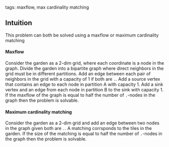 tags: maxflow, max cardinality matching

## Intuition
This problem can both be solved using a maxflow or maximum cardinality matching

#### Maxflow
Consider the garden as a 2-dim grid, where each coordinate is a node in the graph. Divide the garden into a bipartite graph where direct neighbors in the grid must be in different partitions. Add an edge between each pair of neighbors in the grid with a capacity of 1 if both are `.`. Add a source vertex that contains an edge to each node in partition A with capacity 1. Add a sink vertex and an edge from each node in partition B to the sink with capacity 1. If the maxflow of the graph is equal to half the number of `.`-nodes in the graph then the problem is solvable.

#### Maximum cardinality matching
Consider the garden as a 2-dim grid and add an edge between two nodes in the graph given both are `.`. A matching corrsponds to the tiles in the garden. If the size of the matching is equal to half the number of `.`-nodes in the graph then the problem is solvable.